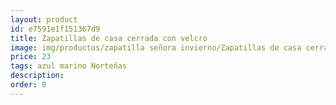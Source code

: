 ```yaml
---
layout: product
id: e7591e1f151367d9
title: Zapatillas de casa cerrada con velcro
image: img/productos/zapatilla señora invierno/Zapatillas de casa cerrada con velcro=23=azul marino Norteñas.webp
price: 23
tags: azul marino Norteñas
description: 
order: 0
---
```

